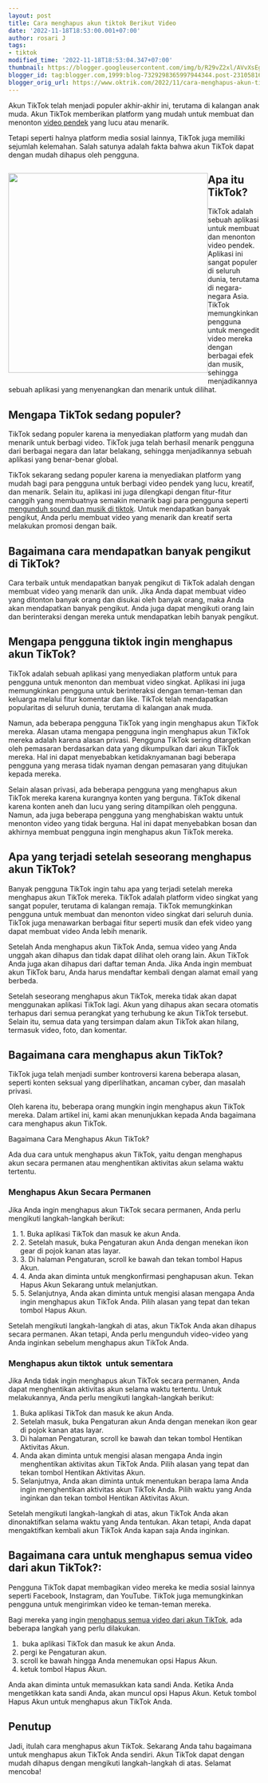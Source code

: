 ```yaml
---
layout: post
title: Cara menghapus akun tiktok Berikut Video
date: '2022-11-18T18:53:00.001+07:00'
author: rosari J
tags:
- tiktok
modified_time: '2022-11-18T18:53:04.347+07:00'
thumbnail: https://blogger.googleusercontent.com/img/b/R29vZ2xl/AVvXsEgaYGJqxNCYxComV-FlYqFsEgQo9T7HsdgNnWAKzKz8qd0AKdUzWY9nbvNANNOvf2eBpZDYlWtVEwyfR2cfBoN9jqqQ9Et9UV2x5E7mM42PxFXVgKOM0QoiWeHB83_9MXcg0KMsH8HDa5tA0I73wK7FYVY2xDOAJbUr25r4aX9D7X7obGlpDxPza-IDXQ/s72-c/tiktok%283%29.jpg
blogger_id: tag:blogger.com,1999:blog-7329298365997944344.post-2310581611408403334
blogger_orig_url: https://www.oktrik.com/2022/11/cara-menghapus-akun-tiktok-berikut-video.html
---
```


<p>Akun TikTok telah menjadi populer akhir-akhir ini, terutama di kalangan anak muda. Akun TikTok memberikan platform yang mudah untuk membuat dan menonton <a href="https://www.oktrik.com/2022/11/cara-download-video-tiktok-tanpa.html">video pendek</a> yang lucu atau menarik.</p>
<p>Tetapi seperti halnya platform media sosial lainnya, TikTok juga memiliki sejumlah kelemahan. Salah satunya adalah fakta bahwa akun TikTok dapat dengan mudah dihapus oleh pengguna.</p>
<div class="separator" style="clear: both;"><a href="https://blogger.googleusercontent.com/img/b/R29vZ2xl/AVvXsEgaYGJqxNCYxComV-FlYqFsEgQo9T7HsdgNnWAKzKz8qd0AKdUzWY9nbvNANNOvf2eBpZDYlWtVEwyfR2cfBoN9jqqQ9Et9UV2x5E7mM42PxFXVgKOM0QoiWeHB83_9MXcg0KMsH8HDa5tA0I73wK7FYVY2xDOAJbUr25r4aX9D7X7obGlpDxPza-IDXQ/s1511/tiktok%283%29.jpg" style="display: block; padding: 1em 0; text-align: center; clear: left; float: left;"><img alt="" border="0" width="400" data-original-height="850" data-original-width="1511" src="https://blogger.googleusercontent.com/img/b/R29vZ2xl/AVvXsEgaYGJqxNCYxComV-FlYqFsEgQo9T7HsdgNnWAKzKz8qd0AKdUzWY9nbvNANNOvf2eBpZDYlWtVEwyfR2cfBoN9jqqQ9Et9UV2x5E7mM42PxFXVgKOM0QoiWeHB83_9MXcg0KMsH8HDa5tA0I73wK7FYVY2xDOAJbUr25r4aX9D7X7obGlpDxPza-IDXQ/s400/tiktok%283%29.jpg"/></a></div>
<h2>Apa itu TikTok?</h2>
<p>TikTok adalah sebuah aplikasi untuk membuat dan menonton video pendek. Aplikasi ini sangat populer di seluruh dunia, terutama di negara-negara Asia. TikTok memungkinkan pengguna untuk mengedit video mereka dengan berbagai efek dan musik, sehingga menjadikannya sebuah aplikasi yang menyenangkan dan menarik untuk dilihat.</p>
<h2>Mengapa TikTok sedang populer?</h2>
<p>TikTok sedang populer karena ia menyediakan platform yang mudah dan menarik untuk berbagi video. TikTok juga telah berhasil menarik pengguna dari berbagai negara dan latar belakang, sehingga menjadikannya sebuah aplikasi yang benar-benar global.</p>
<p>TikTok sekarang sedang populer karena ia menyediakan platform yang mudah bagi para pengguna untuk berbagi video pendek yang lucu, kreatif, dan menarik. Selain itu, aplikasi ini juga dilengkapi dengan fitur-fitur canggih yang membuatnya semakin menarik bagi para pengguna seperti <a href="https://www.oktrik.com/2022/11/cara-mengunduh-sound-dan-musik-di-tiktok.html">mengunduh sound dan musik di tiktok</a>. Untuk mendapatkan banyak pengikut, Anda perlu membuat video yang menarik dan kreatif serta melakukan promosi dengan baik.</p>
<h2>Bagaimana cara mendapatkan banyak pengikut di TikTok?</h2>
<p>Cara terbaik untuk mendapatkan banyak pengikut di TikTok adalah dengan membuat video yang menarik dan unik. Jika Anda dapat membuat video yang ditonton banyak orang dan disukai oleh banyak orang, maka Anda akan mendapatkan banyak pengikut. Anda juga dapat mengikuti orang lain dan berinteraksi dengan mereka untuk mendapatkan lebih banyak pengikut.</p>
<h2>Mengapa pengguna tiktok ingin menghapus akun TikTok?</h2>
<p>TikTok adalah sebuah aplikasi yang menyediakan platform untuk para pengguna untuk menonton dan membuat video singkat. Aplikasi ini juga memungkinkan pengguna untuk berinteraksi dengan teman-teman dan keluarga melalui fitur komentar dan like. TikTok telah mendapatkan popularitas di seluruh dunia, terutama di kalangan anak muda.</p>
<p>Namun, ada beberapa pengguna TikTok yang ingin menghapus akun TikTok mereka. Alasan utama mengapa pengguna ingin menghapus akun TikTok mereka adalah karena alasan privasi. Pengguna TikTok sering ditargetkan oleh pemasaran berdasarkan data yang dikumpulkan dari akun TikTok mereka. Hal ini dapat menyebabkan ketidaknyamanan bagi beberapa pengguna yang merasa tidak nyaman dengan pemasaran yang ditujukan kepada mereka.</p>
<p>Selain alasan privasi, ada beberapa pengguna yang menghapus akun TikTok mereka karena kurangnya konten yang berguna. TikTok dikenal karena konten aneh dan lucu yang sering ditampilkan oleh pengguna. Namun, ada juga beberapa pengguna yang menghabiskan waktu untuk menonton video yang tidak berguna. Hal ini dapat menyebabkan bosan dan akhirnya membuat pengguna ingin menghapus akun TikTok mereka.</p>
<h2>Apa yang terjadi setelah seseorang menghapus akun TikTok?</h2>
<p>Banyak pengguna TikTok ingin tahu apa yang terjadi setelah mereka menghapus akun TikTok mereka. TikTok adalah platform video singkat yang sangat populer, terutama di kalangan remaja. TikTok memungkinkan pengguna untuk membuat dan menonton video singkat dari seluruh dunia. TikTok juga menawarkan berbagai fitur seperti musik dan efek video yang dapat membuat video Anda lebih menarik.</p>
<p>Setelah Anda menghapus akun TikTok Anda, semua video yang Anda unggah akan dihapus dan tidak dapat dilihat oleh orang lain. Akun TikTok Anda juga akan dihapus dari daftar teman Anda. Jika Anda ingin membuat akun TikTok baru, Anda harus mendaftar kembali dengan alamat email yang berbeda.</p>
<p>Setelah seseorang menghapus akun TikTok, mereka tidak akan dapat menggunakan aplikasi TikTok lagi. Akun yang dihapus akan secara otomatis terhapus dari semua perangkat yang terhubung ke akun TikTok tersebut. Selain itu, semua data yang tersimpan dalam akun TikTok akan hilang, termasuk video, foto, dan komentar.</p>
<h2>Bagaimana cara menghapus akun TikTok?</h2>
<p>TikTok juga telah menjadi sumber kontroversi karena beberapa alasan, seperti konten seksual yang diperlihatkan, ancaman cyber, dan masalah privasi.</p>
<p>Oleh karena itu, beberapa orang mungkin ingin menghapus akun TikTok mereka. Dalam artikel ini, kami akan menunjukkan kepada Anda bagaimana cara menghapus akun TikTok.</p>
<p>Bagaimana Cara Menghapus Akun TikTok?</p>
<p>Ada dua cara untuk menghapus akun TikTok, yaitu dengan menghapus akun secara permanen atau menghentikan aktivitas akun selama waktu tertentu.</p>
<h3>Menghapus Akun Secara Permanen</h3>
<p>Jika Anda ingin menghapus akun TikTok secara permanen, Anda perlu mengikuti langkah-langkah berikut:</p>
<ol>
<li>1. Buka aplikasi TikTok dan masuk ke akun Anda.</li>
<li>2. Setelah masuk, buka Pengaturan akun Anda dengan menekan ikon gear di pojok kanan atas layar.</li>
<li>3. Di halaman Pengaturan, scroll ke bawah dan tekan tombol Hapus Akun.</li>
<li>4. Anda akan diminta untuk mengkonfirmasi penghapusan akun. Tekan Hapus Akun Sekarang untuk melanjutkan.</li>
<li>5. Selanjutnya, Anda akan diminta untuk mengisi alasan mengapa Anda ingin menghapus akun TikTok Anda. Pilih alasan yang tepat dan tekan tombol Hapus Akun.</li>
</ol>
<p>Setelah mengikuti langkah-langkah di atas, akun TikTok Anda akan dihapus secara permanen. Akan tetapi, Anda perlu mengunduh video-video yang Anda inginkan sebelum menghapus akun TikTok Anda.</p>
<h3>Menghapus akun tiktok&nbsp; untuk sementara</h3>
<p>Jika Anda tidak ingin menghapus akun TikTok secara permanen, Anda dapat menghentikan aktivitas akun selama waktu tertentu. Untuk melakukannya, Anda perlu mengikuti langkah-langkah berikut:</p>
<ol>
<li>Buka aplikasi TikTok dan masuk ke akun Anda.</li>
<li>Setelah masuk, buka Pengaturan akun Anda dengan menekan ikon gear di pojok kanan atas layar.</li>
<li>Di halaman Pengaturan, scroll ke bawah dan tekan tombol Hentikan Aktivitas Akun.</li>
<li>Anda akan diminta untuk mengisi alasan mengapa Anda ingin menghentikan aktivitas akun TikTok Anda. Pilih alasan yang tepat dan tekan tombol Hentikan Aktivitas Akun.</li>
<li>Selanjutnya, Anda akan diminta untuk menentukan berapa lama Anda ingin menghentikan aktivitas akun TikTok Anda. Pilih waktu yang Anda inginkan dan tekan tombol Hentikan Aktivitas Akun.</li>
</ol>
<p>Setelah mengikuti langkah-langkah di atas, akun TikTok Anda akan dinonaktifkan selama waktu yang Anda tentukan. Akan tetapi, Anda dapat mengaktifkan kembali akun TikTok Anda kapan saja Anda inginkan.</p>
<h2>Bagaimana cara untuk menghapus semua video dari akun TikTok?:</h2>
<p>Pengguna TikTok dapat membagikan video mereka ke media sosial lainnya seperti Facebook, Instagram, dan YouTube. TikTok juga memungkinkan pengguna untuk mengirimkan video ke teman-teman mereka.</p>
<p>Bagi mereka yang ingin <a href="https://www.oktrik.com/2022/11/cara-menghapus-video-di-tiktok.html">menghapus semua video dari akun TikTok</a>, ada beberapa langkah yang perlu dilakukan.</p>
<ol>
<li>&nbsp;buka aplikasi TikTok dan masuk ke akun Anda.</li>
<li>pergi ke Pengaturan akun.</li>
<li>scroll ke bawah hingga Anda menemukan opsi Hapus Akun.</li>
<li>ketuk tombol Hapus Akun.</li>
</ol>
<p>Anda akan diminta untuk memasukkan kata sandi Anda. Ketika Anda mengetikkan kata sandi Anda, akan muncul opsi Hapus Akun. Ketuk tombol Hapus Akun untuk menghapus akun TikTok Anda.</p>
<h2>Penutup</h2>
<p>Jadi, itulah cara menghapus akun TikTok. Sekarang Anda tahu bagaimana untuk menghapus akun TikTok Anda sendiri. Akun TikTok dapat dengan mudah dihapus dengan mengikuti langkah-langkah di atas. Selamat mencoba!</p>